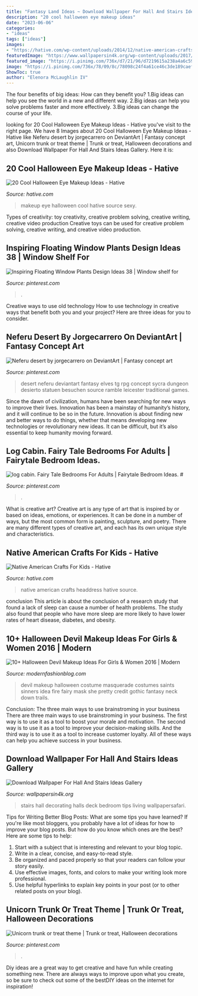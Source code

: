 ```yaml
---
title: "Fantasy Land Ideas ~ Download Wallpaper For Hall And Stairs Ideas Gallery"
description: "20 cool halloween eye makeup ideas"
date: "2023-06-06"
categories:
- "ideas"
tags: ["ideas"]
images:
- "https://hative.com/wp-content/uploads/2014/12/native-american-crafts/9-native-american-crafts.jpg"
featuredImage: "https://www.wallpapersin4k.org/wp-content/uploads/2017/04/Wallpaper-For-Hall-And-Stairs-Ideas-5.jpg"
featured_image: "https://i.pinimg.com/736x/d7/21/96/d7219615a238a4a6c59922dfd608ccdb.jpg"
image: "https://i.pinimg.com/736x/78/09/8c/78098c24f4a61ce46c3de189caefe524--fantasy-story-fantasy-rpg.jpg"
ShowToc: true
author: "Elenora McLaughlin IV"
---
```



The four benefits of big ideas: How can they benefit you?
1.Big ideas can help you see the world in a new and different way.
2.Big ideas can help you solve problems faster and more effectively.
3.Big ideas can change the course of your life.

	

		
looking for 20 Cool Halloween Eye Makeup Ideas - Hative you've visit to the right page. We have 8 Images about 20 Cool Halloween Eye Makeup Ideas - Hative like Neferu desert by jorgecarrero on DeviantArt | Fantasy concept art, Unicorn trunk or treat theme | Trunk or treat, Halloween decorations and also Download Wallpaper For Hall And Stairs Ideas Gallery. Here it is:
		
    
## 20 Cool Halloween Eye Makeup Ideas - Hative

<img loading=lazy src="https://hative.com/wp-content/uploads/2014/10/halloween-eye-makeup/11-halloween-eye-makeup-ideas.jpg" onerror="this.onerror=null;this.src='https://tse2.mm.bing.net/th?id=OIP.evZy6mfi9r8wbZePOBRsSwHaLI&amp;pid=15.1';" alt="20 Cool Halloween Eye Makeup Ideas - Hative">

_Source: hative.com_

>makeup eye halloween cool hative source sexy. 

	

Types of creativity: toy creativity, creative problem solving, creative writing, creative video production
Creative toys can be used for creative problem solving, creative writing, and creative video production.

    
## Inspiring Floating Window Plants Design Ideas 38 | Window Shelf For

<img loading=lazy src="https://i.pinimg.com/736x/d7/21/96/d7219615a238a4a6c59922dfd608ccdb.jpg" onerror="this.onerror=null;this.src='https://tse2.mm.bing.net/th?id=OIP.10mST7bba1GRkLZ2ZEQfzQHaLH&amp;pid=15.1';" alt="Inspiring Floating Window Plants Design Ideas 38 | Window shelf for">

_Source: pinterest.com_

>. 

	

Creative ways to use old technology
How to use technology in creative ways that benefit both you and your project? Here are three ideas for you to consider.

    
## Neferu Desert By Jorgecarrero On DeviantArt | Fantasy Concept Art

<img loading=lazy src="https://i.pinimg.com/736x/78/09/8c/78098c24f4a61ce46c3de189caefe524--fantasy-story-fantasy-rpg.jpg" onerror="this.onerror=null;this.src='https://tse3.mm.bing.net/th?id=OIP.rQyGjr22DYy_p2Lxy8C_FQHaNd&amp;pid=15.1';" alt="Neferu desert by jorgecarrero on DeviantArt | Fantasy concept art">

_Source: pinterest.com_

>desert neferu deviantart fantasy elves tg rpg concept sycra dungeon desierto statuen besuchen source ramble leicester traditional games. 

	

Since the dawn of civilization, humans have been searching for new ways to improve their lives. Innovation has been a mainstay of humanity’s history, and it will continue to be so in the future. Innovation is about finding new and better ways to do things, whether that means developing new technologies or revolutionary new ideas. It can be difficult, but it’s also essential to keep humanity moving forward.

    
## Log Cabin. Fairy Tale Bedrooms For Adults | Fairytale Bedroom Ideas. #

<img loading=lazy src="https://i.pinimg.com/736x/42/77/27/427727deb8a154c1779062c9b670f4ce.jpg" onerror="this.onerror=null;this.src='https://tse4.mm.bing.net/th?id=OIP.zLFIKWK8631k12oE9zo_UgAAAA&amp;pid=15.1';" alt="log cabin. Fairy Tale Bedrooms For Adults | Fairytale Bedroom Ideas. #">

_Source: pinterest.com_

>. 

	

What is creative art?
Creative art is any type of art that is inspired by or based on ideas, emotions, or experiences. It can be done in a number of ways, but the most common form is painting, sculpture, and poetry. There are many different types of creative art, and each has its own unique style and characteristics.

    
## Native American Crafts For Kids - Hative

<img loading=lazy src="https://hative.com/wp-content/uploads/2014/12/native-american-crafts/9-native-american-crafts.jpg" onerror="this.onerror=null;this.src='https://tse3.mm.bing.net/th?id=OIP._sbKmXj8O8ZTdfKLYGNIuQHaKO&amp;pid=15.1';" alt="Native American Crafts For Kids - Hative">

_Source: hative.com_

>native american crafts headdress hative source. 

	

conclusion
This article is about the conclusion of a research study that found a lack of sleep can cause a number of health problems. The study also found that people who have more sleep are more likely to have lower rates of heart disease, diabetes, and obesity.

    
## 10+ Halloween Devil Makeup Ideas For Girls &amp; Women 2016 | Modern

<img loading=lazy src="http://modernfashionblog.com/wp-content/uploads/2016/09/10-Halloween-Devil-Makeup-Ideas-For-Girls-Women-2016-7.jpg" onerror="this.onerror=null;this.src='https://tse1.mm.bing.net/th?id=OIP.n5z95cmYaJF5PYF2BVgqgAAAAA&amp;pid=15.1';" alt="10+ Halloween Devil Makeup Ideas For Girls &amp; Women 2016 | Modern">

_Source: modernfashionblog.com_

>devil makeup halloween costume masquerade costumes saints sinners idea fire fairy mask she pretty credit gothic fantasy neck down trails. 

	

Conclusion: The three main ways to use brainstroming in your business
There are three main ways to use brainstroming in your business. The first way is to use it as a tool to boost your morale and motivation. The second way is to use it as a tool to improve your decision-making skills. And the third way is to use it as a tool to increase customer loyalty. All of these ways can help you achieve success in your business.

    
## Download Wallpaper For Hall And Stairs Ideas Gallery

<img loading=lazy src="https://www.wallpapersin4k.org/wp-content/uploads/2017/04/Wallpaper-For-Hall-And-Stairs-Ideas-5.jpg" onerror="this.onerror=null;this.src='https://tse3.mm.bing.net/th?id=OIP.tqmHffp49QYPmv7BQJ1EXQHaLH&amp;pid=15.1';" alt="Download Wallpaper For Hall And Stairs Ideas Gallery">

_Source: wallpapersin4k.org_

>stairs hall decorating halls deck bedroom tips living wallpapersafari. 

	

Tips for Writing Better Blog Posts: What are some tips you have learned?
If you're like most bloggers, you probably have a lot of ideas for how to improve your blog posts. But how do you know which ones are the best? Here are some tips to help:
1. Start with a subject that is interesting and relevant to your blog topic.
2. Write in a clear, concise, and easy-to-read style.
3. Be organized and paced properly so that your readers can follow your story easily.
4. Use effective images, fonts, and colors to make your writing look more professional.
5. Use helpful hyperlinks to explain key points in your post (or to other related posts on your blog).

    
## Unicorn Trunk Or Treat Theme | Trunk Or Treat, Halloween Decorations

<img loading=lazy src="https://i.pinimg.com/736x/74/d4/ce/74d4ce49b3c77f297abc82b2b93c256b.jpg" onerror="this.onerror=null;this.src='https://tse4.mm.bing.net/th?id=OIP.NqdDv2sIY_snlcbIJygSAwHaJ3&amp;pid=15.1';" alt="Unicorn trunk or treat theme | Trunk or treat, Halloween decorations">

_Source: pinterest.com_

>. 

	

Diy ideas are a great way to get creative and have fun while creating something new. There are always ways to improve upon what you create, so be sure to check out some of the bestDIY ideas on the internet for inspiration!

